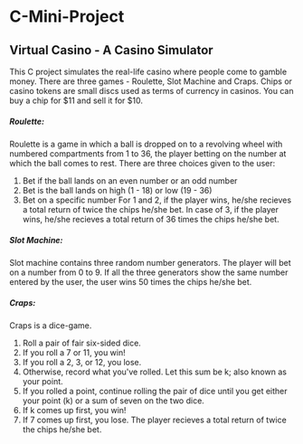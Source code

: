 # C-Mini-Project

## Virtual Casino - A Casino Simulator

This C project simulates the real-life casino where people come to gamble money. There are three games - Roulette, Slot Machine and Craps.
Chips or casino tokens are small discs used as terms of currency in casinos. You can buy a chip for $11 and sell it for $10.

##### Roulette:
Roulette is a game in which a ball is dropped on to a revolving wheel with numbered compartments from 1 to 36, the player betting on the number at which the
ball comes to rest.
There are three choices given to the user:
1. Bet if the ball lands on an even number or an odd number
2. Bet is the ball lands on high (1 - 18) or low (19 - 36)
3. Bet on a specific number
For 1 and 2, if the player wins, he/she recieves a total return of twice the chips he/she bet. In case of 3, if the player wins, he/she recieves a total return of 36 times the chips he/she bet.

##### Slot Machine:
Slot machine contains three random number generators. The player will bet on a number from 0 to 9. If all the three generators show the same number entered by the user, the user wins 50 times the chips he/she bet.

##### Craps:
Craps is a dice-game.
1) Roll a pair of fair six-sided dice.
2) If you roll a 7 or 11, you win!
3) If you roll a 2, 3, or 12, you lose.
4) Otherwise, record what you've rolled. Let this sum be k; also known as your point.
5) If you rolled a point, continue rolling the pair of dice until you get either your point (k) or a sum of seven on the two dice.
6) If k comes up first, you win!
7) If 7 comes up first, you lose.
The player recieves a total return of twice the chips he/she bet.
